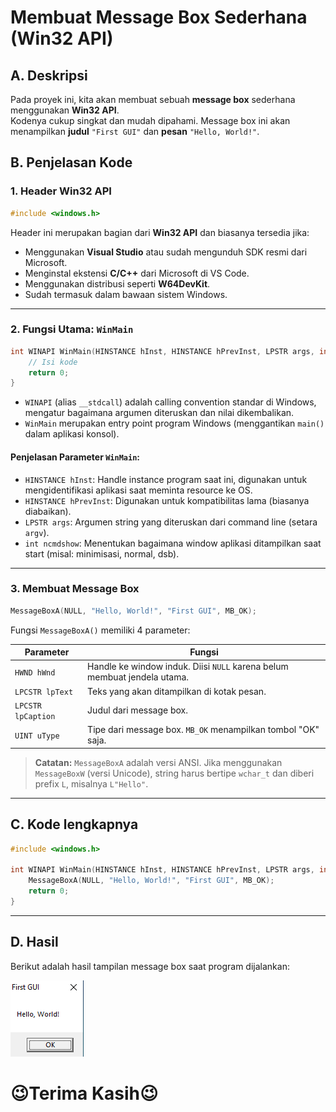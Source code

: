 # Membuat Message Box Sederhana (Win32 API)

## A. Deskripsi

Pada proyek ini, kita akan membuat sebuah **message box** sederhana menggunakan **Win32 API**.  
Kodenya cukup singkat dan mudah dipahami. Message box ini akan menampilkan **judul** `"First GUI"` dan **pesan** `"Hello, World!"`.

## B. Penjelasan Kode

### 1. Header Win32 API

```cpp
#include <windows.h>
```

Header ini merupakan bagian dari **Win32 API** dan biasanya tersedia jika:

- Menggunakan **Visual Studio** atau sudah mengunduh SDK resmi dari Microsoft.
- Menginstal ekstensi **C/C++** dari Microsoft di VS Code.
- Menggunakan distribusi seperti **W64DevKit**.
- Sudah termasuk dalam bawaan sistem Windows.

---

### 2. Fungsi Utama: `WinMain`

```cpp
int WINAPI WinMain(HINSTANCE hInst, HINSTANCE hPrevInst, LPSTR args, int ncmdshow) {
    // Isi kode
    return 0;
}
```

- `WINAPI` (alias `__stdcall`) adalah calling convention standar di Windows, mengatur bagaimana argumen diteruskan dan nilai dikembalikan.
- `WinMain` merupakan entry point program Windows (menggantikan `main()` dalam aplikasi konsol).

#### Penjelasan Parameter `WinMain`:
- `HINSTANCE hInst`: Handle instance program saat ini, digunakan untuk mengidentifikasi aplikasi saat meminta resource ke OS.
- `HINSTANCE hPrevInst`: Digunakan untuk kompatibilitas lama (biasanya diabaikan).
- `LPSTR args`: Argumen string yang diteruskan dari command line (setara `argv`).
- `int ncmdshow`: Menentukan bagaimana window aplikasi ditampilkan saat start (misal: minimisasi, normal, dsb).

---

### 3. Membuat Message Box

```cpp
MessageBoxA(NULL, "Hello, World!", "First GUI", MB_OK);
```

Fungsi `MessageBoxA()` memiliki 4 parameter:

| Parameter           | Fungsi                                                                 |
|---------------------|------------------------------------------------------------------------|
| `HWND hWnd`         | Handle ke window induk. Diisi `NULL` karena belum membuat jendela utama. |
| `LPCSTR lpText`     | Teks yang akan ditampilkan di kotak pesan.                            |
| `LPCSTR lpCaption`  | Judul dari message box.                                               |
| `UINT uType`        | Tipe dari message box. `MB_OK` menampilkan tombol "OK" saja.          |

> **Catatan:** `MessageBoxA` adalah versi ANSI. Jika menggunakan `MessageBoxW` (versi Unicode), string harus bertipe `wchar_t` dan diberi prefix `L`, misalnya `L"Hello"`.

---

## C. Kode lengkapnya

```cpp
#include <windows.h>

int WINAPI WinMain(HINSTANCE hInst, HINSTANCE hPrevInst, LPSTR args, int ncmdshow) {
    MessageBoxA(NULL, "Hello, World!", "First GUI", MB_OK);
    return 0;
}
```

---

## D. Hasil

Berikut adalah hasil tampilan message box saat program dijalankan:

![message_box](../image/msgbox.png)

# 😉Terima Kasih😉